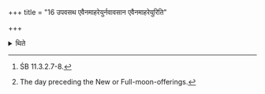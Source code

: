 +++
title = "16 उपवसथ एवैनमाहरेयुर्नवावसान एवैनमाहरेयुरिति"

+++

<details><summary>थिते</summary>

16. According to the Vājasaneyaka[^1] view only on the Upavasatha-day[^2] they should bring it or in the new residence only they should bring it.  


[^1]: ŚB 11.3.2.7-8.  

[^2]: The day preceding the New or Full-moon-offerings.
</details>
